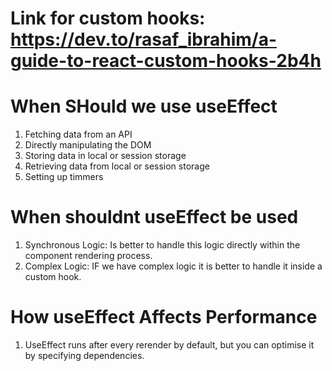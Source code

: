 # Link for custom hooks: https://dev.to/rasaf_ibrahim/a-guide-to-react-custom-hooks-2b4h

# When SHould we use useEffect
1. Fetching data from an API
2. Directly manipulating the DOM
3. Storing data in local or session storage
4. Retrieving data from local or session storage
5. Setting up timmers

# When shouldnt useEffect be used
1. Synchronous Logic: Is better to handle this logic directly within the component rendering process.
2. Complex Logic: IF we have complex logic it is better to handle it inside a custom hook.

# How useEffect Affects Performance

1. UseEffect runs after every rerender by default, but you can optimise it by specifying dependencies.
